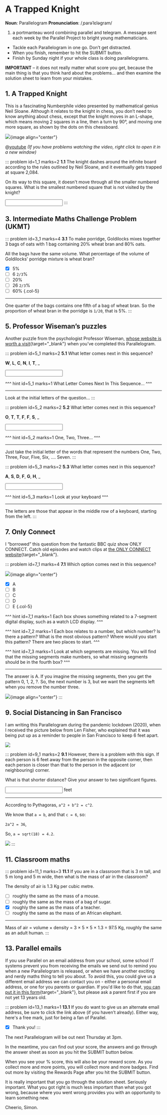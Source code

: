 # A Trapped Knight

<div class="dictionary">

__Noun__: Parallelogram
__Pronunciation__: /ˌparəˈlɛləɡram/

1. a portmanteau word combining parallel and telegram. A message sent each
week by the Parallel Project to bright young mathematicians.

</div>

* Tackle each Parallelogram in one go. Don’t get distracted.
* When you finish, remember to hit the SUBMIT button.
*	Finish by Sunday night if your whole class is doing parallelograms.

__IMPORTANT__ – it does not really matter what score you get, because the main thing is that you think hard about the problems... and then examine the solution sheet to learn from your mistakes.


## 1. A Trapped Knight

This is a fascinating Numberphile video presented by mathematical genius Neil Sloane. Although it relates to the knight in chess, you don’t need to know anything about chess, except that the knight moves in an L-shape, which means moving 2 squares in a line, then a turn by 90°, and moving one more square, as shown by the dots on this chessboard.  

![](/resources/10-34-a-trapped-knight/1-chess.png){image align="center"}

@[youtube](RGQe8waGJ4w?rel=0) _(If you have problems watching the video, right click to open it in a new window)_  

::: problem id=1_1 marks=2
__1.1__ The knight dashes around the infinite board according to the rules outlined by Neil Sloane, and it eventually gets trapped at square 2,084.  

On its way to this square, it doesn't move through all the smaller numbered squares. What is the smallest numbered square that is not visited by the knight?

<input solution="961"/>
:::


## 3.	Intermediate Maths Challenge Problem (UKMT)
<!--- (2005) Q15 --->

::: problem id=3_1 marks=4
__3.1__ To make porridge, Goldilocks mixes together 3 bags of oats with 1 bag containing 20% wheat bran and 80% oats.  

All the bags have the same volume. What percentage of the volume of Goldilocks' porridge mixture is wheat bran?

* [x] 5%  
* [ ] 6 `2/3`%  
* [ ] 20%
* [ ] 26 `2/3`%
* [ ] 60%
{.col-5}

---

One quarter of the bags contains one fifth of a bag of wheat bran. So the proportion of wheat bran in the porridge is `1/20`, that is 5%.
:::


## 5. Professor Wiseman’s puzzles

Another puzzle from the psychologist Professor Wiseman, [whose website is worth a visit](https://richardwiseman.wordpress.com/){target="_blank"} when you’ve completed this Parallelogram.

::: problem id=5_1 marks=2
__5.1__ What letter comes next in this sequence?  

__W__, __L__, __C__, __N__, __I__, __T__, _

<input solution="S"/>

^^^ hint id=5_1 marks=1
What Letter Comes Next In This Sequence…
^^^

---

Look at the initial letters of the question…
:::

::: problem id=5_2 marks=2
__5.2__ What letter comes next in this sequence?  

__O__, __T__, __T__, __F__, __F__, __S__, _

<input solution="S"/>

^^^ hint id=5_2 marks=1
One, Two, Three…
^^^

---

Just take the initial letter of the words that represent the numbers One, Two, Three, Four, Five, Six, …. Seven.
:::

::: problem id=5_3 marks=2
__5.3__ What letter comes next in this sequence?  

__A__, __S__, __D__, __F__, __G__, __H__, _

<input solution="J"/>

^^^ hint id=5_3 marks=1
Look at your keyboard
^^^

---

The letters are those that appear in the middle row of a keyboard, starting from the left.
:::


## 7. Only Connect

I “borrowed” this question from the fantastic BBC quiz show ONLY CONNECT. Catch old episodes and watch clips at [the ONLY CONNECT website](https://www.bbc.co.uk/programmes/b00lskhg){target="_blank"}.

::: problem id=7_1 marks=4
__7.1__ Which option comes next in this sequence?

![](/resources/10-34-a-trapped-knight/7-only-connect.jpg){image align="center"}

* [x] A
* [ ] B
* [ ] C
* [ ] D
* [ ] E
{.col-5}

^^^ hint id=7_1 marks=1
Each box shows something related to a 7-segment digital display, such as a watch LCD display.
^^^

^^^ hint id=7_2 marks=1
Each box relates to a number, but which number? Is there a pattern? What is the most obvious pattern? Where would you start this pattern? There are two places to start.
^^^

^^^ hint id=7_3 marks=1
Look at which segments are missing. You will find that the missing segments make numbers, so what missing segments should be in the fourth box?
^^^

---

The answer is A. If you imagine the missing segments, then you get the pattern 0, 1, 2, ?. So, the next number is 3, but we want the segments left when you remove the number three.

![](/resources/10-34-a-trapped-knight/7-only-connect-answer.jpg){image align="center"}
:::


## 9. Social Distancing in San Francisco

I am writing this Parallelogram during the pandemic lockdown (2020), when I received the picture below from Len Fisher, who explained that it was being put up as a reminder to people in San Francisco to keep 6 feet apart.

![](/resources/10-34-a-trapped-knight/9-san-francisco.png)

::: problem id=9_1 marks=2
__9.1__ However, there is a problem with this sign. If each person is 6 feet away from the person in the opposite corner, then each person is closer than that to the person in the adjacent (or neighbouring) corner.  

What is that shorter distance? Give your answer to two significant figures.

<input solution="4.2"/> feet

---

According to Pythagoras, `a^2 + b^2 = c^2`.  

We know that `a = b`, and that `c = 6`, so:  

`2a^2 = 36`,  

So, `a = sqrt(18) = 4.2`.

![](/resources/10-34-a-trapped-knight/9-san-francisco-answer.png)
:::


## 11. Classroom maths

::: problem id=11_1 marks=3
__11.1__ If you are in a classroom that is 3 m tall, and 5 m long and 5 m wide, then what is the mass of air in the classroom?

The density of air is 1.3 Kg per cubic metre.

* [ ] roughly the same as the mass of a mouse.
* [ ] roughly the same as the mass of a bag of sugar.
* [x] roughly the same as the mass of a teacher.
* [ ] roughly the same as the mass of an African elephant.

---

Mass of air = volume × density = 3 × 5 × 5 × 1.3 = 97.5 Kg, roughly the same as an adult human.
:::


## 13. Parallel emails

If you use Parallel on an email address from your school, some school IT systems prevent you from receiving the emails we send out to remind you when a new Parallelogram is released, or when we have another exciting and nerdy maths thing to tell you about. To avoid this, you could give us a different email address we can contact you on - either a personal email address, or one for you parents or guardian. If you'd like to do that, [you can put it in this form](https://landing.mailerlite.com/webforms/landing/k6y9h6){target="_blank"}, but please ask a parent first if you are not yet 13 years old.

::: problem id=13_1 marks=1
__13.1__ If you do want to give us an alternate email address, be sure to click the link above (if you haven’t already). Either way, here's a free mark, just for being a fan of Parallel.

* [x] Thank you!
:::


The next Parallelogram will be out next Thursday at 3pm.

In the meantime, you can find out your score, the answers and go through the answer sheet as soon as you hit the SUBMIT button below.

When you see your % score, this will also be your reward score. As you collect more and more points, you will collect more and more badges. Find out more by visiting the Rewards Page after you hit the SUBMIT button.

It is really important that you go through the solution sheet. Seriously important. What you got right is much less important than what you got wrong, because where you went wrong provides you with an opportunity to learn something new.

Cheerio,
Simon.
